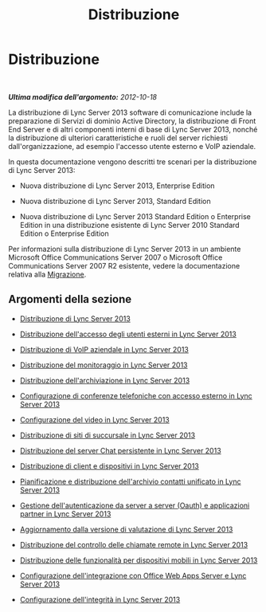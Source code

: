 ﻿---
title: Distribuzione
TOCTitle: Distribuzione
ms:assetid: 83bd43ee-c1fe-4b38-bfa7-3eb382817bf9
ms:mtpsurl: https://technet.microsoft.com/it-it/library/Gg398664(v=OCS.15)
ms:contentKeyID: 49301183
ms.date: 08/24/2015
mtps_version: v=OCS.15
ms.translationtype: HT
---

# Distribuzione

 

_**Ultima modifica dell'argomento:** 2012-10-18_

La distribuzione di Lync Server 2013 software di comunicazione include la preparazione di Servizi di dominio Active Directory, la distribuzione di Front End Server e di altri componenti interni di base di Lync Server 2013, nonché la distribuzione di ulteriori caratteristiche e ruoli del server richiesti dall'organizzazione, ad esempio l'accesso utente esterno e VoIP aziendale.

In questa documentazione vengono descritti tre scenari per la distribuzione di Lync Server 2013:

  - Nuova distribuzione di Lync Server 2013, Enterprise Edition

  - Nuova distribuzione di Lync Server 2013, Standard Edition

  - Nuova distribuzione di Lync Server 2013 Standard Edition o Enterprise Edition in una distribuzione esistente di Lync Server 2010 Standard Edition o Enterprise Edition

Per informazioni sulla distribuzione di Lync Server 2013 in un ambiente Microsoft Office Communications Server 2007 o Microsoft Office Communications Server 2007 R2 esistente, vedere la documentazione relativa alla [Migrazione](migration.md).

## Argomenti della sezione

  - [Distribuzione di Lync Server 2013](lync-server-2013-deploying-lync-server.md)

  - [Distribuzione dell'accesso degli utenti esterni in Lync Server 2013](lync-server-2013-deploying-external-user-access.md)

  - [Distribuzione di VoIP aziendale in Lync Server 2013](lync-server-2013-deploying-enterprise-voice.md)

  - [Distribuzione del monitoraggio in Lync Server 2013](lync-server-2013-deploying-monitoring.md)

  - [Distribuzione dell'archiviazione in Lync Server 2013](lync-server-2013-deploying-archiving.md)

  - [Configurazione di conferenze telefoniche con accesso esterno in Lync Server 2013](lync-server-2013-configuring-dial-in-conferencing.md)

  - [Configurazione del video in Lync Server 2013](lync-server-2013-planning-and-deploying-video.md)

  - [Distribuzione di siti di succursale in Lync Server 2013](lync-server-2013-deploying-branch-sites.md)

  - [Distribuzione del server Chat persistente in Lync Server 2013](lync-server-2013-deploying-persistent-chat-server.md)

  - [Distribuzione di client e dispositivi in Lync Server 2013](lync-server-2013-deploying-clients-and-devices.md)

  - [Pianificazione e distribuzione dell'archivio contatti unificato in Lync Server 2013](lync-server-2013-planning-and-deploying-unified-contact-store.md)

  - [Gestione dell'autenticazione da server a server (Oauth) e applicazioni partner in Lync Server 2013](lync-server-2013-managing-server-to-server-authentication-oauth-and-partner-applications.md)

  - [Aggiornamento dalla versione di valutazione di Lync Server 2013](lync-server-2013-updating-from-the-evaluation-version.md)

  - [Distribuzione del controllo delle chiamate remote in Lync Server 2013](lync-server-2013-deploying-remote-call-control.md)

  - [Distribuzione delle funzionalità per dispositivi mobili in Lync Server 2013](lync-server-2013-deploying-mobility.md)

  - [Configurazione dell'integrazione con Office Web Apps Server e Lync Server 2013](lync-server-2013-enabling-office-web-apps-server-and-lync-server-2013.md)

  - [Configurazione dell'integrità in Lync Server 2013](lync-server-2013-health-configuration-in-lync-server.md)

